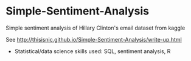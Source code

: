 # Simple-Sentiment-Analysis

Simple sentiment analysis of Hillary Clinton's email dataset from kaggle

See http://thisisnic.github.io/Simple-Sentiment-Analysis/write-up.html

* Statistical/data science skills used: SQL, sentiment analysis, R
